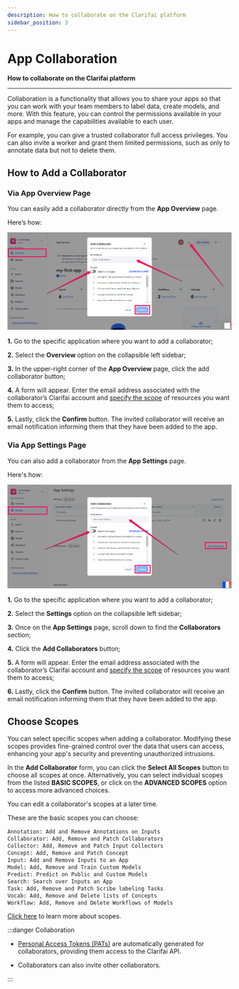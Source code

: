 ```yaml
---
description: How to collaborate on the Clarifai platform
sidebar_position: 3
---
```


# App Collaboration

**How to collaborate on the Clarifai platform**
<hr />

Collaboration is a functionality that allows you to share your apps so that you can work with your team members to label data, create models, and more. With this feature, you can control the permissions available in your apps and manage the capabilities available to each user. 

For example, you can give a trusted collaborator full access privileges. You can also invite a worker and grant them limited permissions, such as only to annotate data but not to delete them.

## How to Add a Collaborator

### Via App Overview Page

You can easily add a collaborator directly from the **App Overview** page. 

Here’s how:

![](/img/others-2/app-collaboration-1.png)

**1.** Go to the specific application where you want to add a collaborator;

**2.** Select the **Overview** option on the collapsible left sidebar;

**3.** In the upper-right corner of the **App Overview** page, click the add collaborator button;

**4.** A form will appear. Enter the email address associated with the collaborator’s Clarifai account and [specify the scope](#choose-scopes) of resources you want them to access;

**5.** Lastly, click the **Confirm** button. The invited collaborator will receive an email notification informing them that they have been added to the app.

### Via App Settings Page

You can also add a collaborator from the **App Settings** page. 

Here's how: 

![](/img/others-2/app-collaboration-2.png)


**1.** Go to the specific application where you want to add a collaborator;

**2.** Select the **Settings** option on the collapsible left sidebar;

**3.** Once on the **App Settings** page, scroll down to find the **Collaborators** section;

**4.** Click the **Add Collaborators** button;

**5.** A form will appear. Enter the email address associated with the collaborator’s Clarifai account and [specify the scope](#choose-scopes) of resources you want them to access;

**6.** Lastly, click the **Confirm** button. The invited collaborator will receive an email notification informing them that they have been added to the app.

## Choose Scopes

You can select specific scopes when adding a collaborator. Modifying these scopes provides fine-grained control over the data that users can access, enhancing your app's security and preventing unauthorized intrusions.

In the **Add Collaborator** form, you can click the **Select All Scopes** button to choose all scopes at once. Alternatively, you can select individual scopes from the listed **BASIC SCOPES**, or click on the **ADVANCED SCOPES** option to access more advanced choices.

You can edit a collaborator's scopes at a later time.

These are the basic scopes you can choose:

```text
Annotation: Add and Remove Annotations on Inputs
Collaborator: Add, Remove and Patch Collaborators
Collector: Add, Remove and Patch Input Collectors
Concept: Add, Remove and Patch Concept
Input: Add and Remove Inputs to an App
Model: Add, Remove and Train Custom Models
Predict: Predict on Public and Custom Models
Search: Search over Inputs an App
Task: Add, Remove and Patch Scribe labeling Tasks
Vocab: Add, Remove and Delete lists of Concepts
Workflow: Add, Remove and Delete Workflows of Models
```

[Click here](https://docs.clarifai.com/clarifai-basics/authentication/scopes/) to learn more about scopes.


:::danger Collaboration

* [Personal Access Tokens (PATs)](https://docs.clarifai.com/clarifai-basics/authentication/personal-access-tokens) are automatically generated for collaborators, providing them access to the Clarifai API.

* Collaborators can also invite other collaborators.

:::
